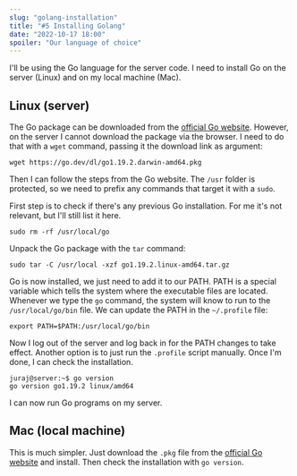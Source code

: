 ```yaml
---
slug: "golang-installation"
title: "#5 Installing Golang"
date: "2022-10-17 18:00"
spoiler: "Our language of choice"
---
```

I'll be using the Go language for the server code. I need to install Go on the server (Linux) and on my local machine (Mac).

## Linux (server)
The Go package can be downloaded from the [official Go website](https://go.dev/doc/install). However, on the server I cannot download the package via the browser. I need to do that with a ```wget``` command, passing it the download link as argument:
```
wget https://go.dev/dl/go1.19.2.darwin-amd64.pkg
```

Then I can follow the steps from the Go website. The ```/usr``` folder is protected, so we need to prefix any commands that target it with a ```sudo```.

First step is to check if there's any previous Go installation. For me it's not relevant, but I'll still list it here.
```
sudo rm -rf /usr/local/go
```

Unpack the Go package with the ```tar``` command:
```
sudo tar -C /usr/local -xzf go1.19.2.linux-amd64.tar.gz
```

Go is now installed, we just need to add it to our PATH. PATH is a special variable which tells the system where the executable files are located. Whenever we type the ```go``` command, the system will know to run to the ```/usr/local/go/bin``` file. We can update the PATH in the ```~/.profile``` file:
```
export PATH=$PATH:/usr/local/go/bin
```

Now I log out of the server and log back in for the PATH changes to take effect. Another option is to just run the ```.profile``` script manually. Once I'm done, I can check the installation.
```
juraj@server:~$ go version
go version go1.19.2 linux/amd64
```

I can now run Go programs on my server.

## Mac (local machine)
This is much simpler. Just download the ```.pkg``` file from the [official Go website](https://go.dev/doc/install) and install. Then check the installation with ```go version```.
